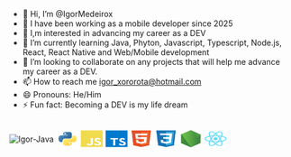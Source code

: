 - 👋 Hi, I’m @IgorMedeirox
- 💼 I have been working as a mobile developer since 2025
- 👀 I,m interested in advancing my career as a DEV
- 🌱 I’m currently learning Java, Phyton, Javascript, Typescript, Node.js, React, React Native and Web/Mobile development
- 💞️ I’m looking to collaborate on any projects that will help me advance my career as a DEV.
- 📫 How to reach me igor_xororota@hotmail.com
- 😄 Pronouns: He/Him
- ⚡ Fun fact: Becoming a DEV is my life dream

<div style="display: inline_block"><br>
  <img align="center" alt="Igor-Java" height="30" width="40" src="https://cdn.jsdelivr.net/gh/devicons/devicon@latest/icons/java/java-original.svg">
  <img align="center" alt="Igor-Python" height="30" width="40" src="https://raw.githubusercontent.com/devicons/devicon/master/icons/python/python-original.svg">
  <img align="center" alt="Igor-Js" height="30" width="40" src="https://raw.githubusercontent.com/devicons/devicon/master/icons/javascript/javascript-plain.svg">
  <img align="center" alt="Igor-Ts" height="30" width="40" src="https://raw.githubusercontent.com/devicons/devicon/master/icons/typescript/typescript-plain.svg">
  <img align="center" alt="Igor-HTML" height="30" width="40" src="https://raw.githubusercontent.com/devicons/devicon/master/icons/html5/html5-original.svg">
  <img align="center" alt="Igor-CSS" height="30" width="40" src="https://raw.githubusercontent.com/devicons/devicon/master/icons/css3/css3-original.svg">
  <img align="center" alt="Igor-Node" height="30" width="40" src="https://raw.githubusercontent.com/devicons/devicon/master/icons/nodejs/nodejs-original.svg">
  <img align="center" alt="Igor-React" height="30" width="40" src="https://raw.githubusercontent.com/devicons/devicon/master/icons/react/react-original.svg">

</div>
  
  ##

